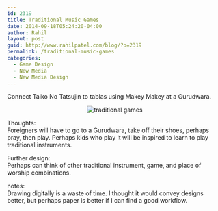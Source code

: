 ```yaml
---
id: 2319
title: Traditional Music Games
date: 2014-09-18T05:24:20-04:00
author: Rahil
layout: post
guid: http://www.rahilpatel.com/blog/?p=2319
permalink: /traditional-music-games
categories:
  - Game Design
  - New Media
  - New Media Design
---
```

Connect Taiko No Tatsujin to tablas using Makey Makey at a Gurudwara.

<div style="text-align: center;">
  <img class="alignnone size-large wp-image-2324" src="http://www.rahilpatel.com/blog/wp-content/uploads/2014/09/traditional-games1.svg" alt="traditional games" />
</div>

Thoughts:  
Foreigners will have to go to a Gurudwara, take off their shoes, perhaps pray, then play. Perhaps kids who play it will be inspired to learn to play traditional instruments.

Further design:  
Perhaps can think of other traditional instrument, game, and place of worship combinations.

notes:  
Drawing digitally is a waste of time. I thought it would convey designs better, but perhaps paper is better if I can find a good workflow.